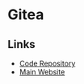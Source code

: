 # Gitea

## Links

- [Code Repository](https://github.com/go-gitea/gitea)
- [Main Website](https://gitea.io/)

